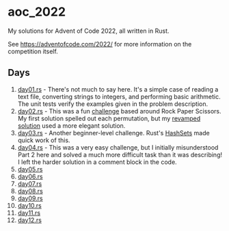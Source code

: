 # aoc_2022
My solutions for Advent of Code 2022, all written in Rust. 

See https://adventofcode.com/2022/ for more information on the competition itself.

## Days
01. [day01.rs](https://github.com/bsinglet/aoc_2022/blob/master/src/day01.rs) - There's not much to say here. It's a simple case of reading a text file, converting strings to integers, and performing basic arithmetic. The unit tests verify the examples given in the problem description.
02. [day02.rs](https://github.com/bsinglet/aoc_2022/blob/master/src/day02.rs) -  This was a fun [challenge](https://adventofcode.com/2022/day/2) based around Rock Paper Scissors. My first solution spelled out each permutation, but my [revamped solution](https://github.com/bsinglet/aoc_2022/blob/master/src/day02_alt_solution.rs) used a more elegant solution.
03. [day03.rs](https://github.com/bsinglet/aoc_2022/blob/master/src/day03.rs) - Another beginner-level challenge. Rust's [HashSets](https://doc.rust-lang.org/std/collections/struct.HashSet.html) made quick work of this.
04. [day04.rs](https://github.com/bsinglet/aoc_2022/blob/master/src/day04.rs) - This was a very easy challenge, but I initially misunderstood Part 2 here and solved a much more difficult task than it was describing! I left the harder solution in a comment block in the code. 
05. [day05.rs](https://github.com/bsinglet/aoc_2022/blob/master/src/day05.rs)
06. [day06.rs](https://github.com/bsinglet/aoc_2022/blob/master/src/day06.rs)
07. [day07.rs](https://github.com/bsinglet/aoc_2022/blob/master/src/day07.rs)
08. [day08.rs](https://github.com/bsinglet/aoc_2022/blob/master/src/day08.rs)
09. [day09.rs](https://github.com/bsinglet/aoc_2022/blob/master/src/day09.rs)
10. [day10.rs](https://github.com/bsinglet/aoc_2022/blob/master/src/day10.rs)
11. [day11.rs](https://github.com/bsinglet/aoc_2022/blob/master/src/day11.rs)
12. [day12.rs](https://github.com/bsinglet/aoc_2022/blob/master/src/day12.rs)
